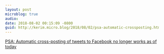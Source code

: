 ```yaml
---
layout: post
microblog: true
audio: 
date: 2018-08-02 00:15:09 -0800
guid: http://kerim.micro.blog/2018/08/02/psa-automatic-crossposting.html
---
```

[PSA: Automatic cross-posting of tweets to Facebook no longer works as of today](https://techcrunch.com/2018/08/01/psa-cross-posting-tweets-to-facebook-no-longer-works-as-of-today/)
